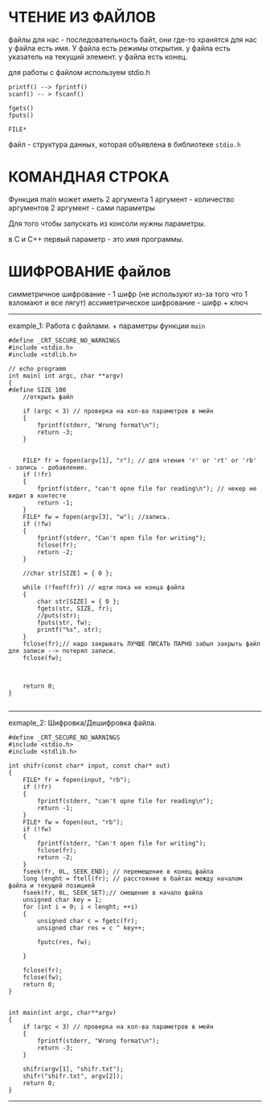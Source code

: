 # ЧТЕНИЕ ИЗ ФАЙЛОВ

файлы для нас - последовательность байт, они где-то хранятся
для нас у файла есть имя. У файла есть режимы открытия.
у файла есть указатель на текущий элемент.
у файла есть конец.

для работы с файлом используем stdio.h
```
printf() --> fprintf()
scanf() -- > fscanf()

fgets()
fputs()

FILE*
```

файл - структура данных, которая объявлена в библиотеке `stdio.h`

# КОМАНДНАЯ СТРОКА

Функция main может иметь 2 аргумента
	1 аргумент - количество аргументов
	2 аргумент - сами параметры

Для того чтобы запускать из консоли нужны параметры.

в C и С++ первый параметр - это имя программы.


# ШИФРОВАНИЕ файлов


симметричное шифрование - 1 шифр (не используют из-за того что 1 взломают и все лягут)
ассиметрическое шифрование - шифр + ключ

-----------------------------------------------
example_1: Работа с файлами. + параметры функции `main`
```
#define _CRT_SECURE_NO_WARNINGS
#include <stdio.h>
#include <stdlib.h>

// echo programm
int main( int argc, char **argv)
{
#define SIZE 100
	//открыть файл

	if (argc < 3) // проверка на кол-ва параметров в мейн
	{
		fprintf(stderr, "Wrong format\n");
		return -3;
	}


	FILE* fr = fopen(argv[1], "r"); // для чтения 'r' or 'rt' or 'rb' - запись - добавление.
	if (!fr)
	{
		fprintf(stderr, "can't opne file for reading\n"); // чекер не видит в контесте
		return -1;
	}
	FILE* fw = fopen(argv[3], "w"); //запись.
	if (!fw)
	{
		fprintf(stderr, "Can't open file for writing");
		fclose(fr);
		return -2;
	}
		
	//char str[SIZE] = { 0 };
	
	while (!feof(fr)) // идти пока не конца файла
	{	
		char str[SIZE] = { 0 };
		fgets(str, SIZE, fr);
		//puts(str);
		fputs(str, fw);
		printf("%s", str);
	}
	fclose(fr);// надо закрывать ЛУЧШЕ ПИСАТЬ ПАРНО забыл закрыть файл для записи --> потерял записи.
	fclose(fw);



	return 0;
}


```
-----------------------------------------------
exmaple_2: Шифровка/Дешифровка файла.
```
#define _CRT_SECURE_NO_WARNINGS
#include <stdio.h>
#include <stdlib.h>

int shifr(const char* input, const char* out)
{
	FILE* fr = fopen(input, "rb");
	if (!fr)
	{
		fprintf(stderr, "can't opne file for reading\n");
		return -1;
	}
	FILE* fw = fopen(out, "rb");
	if (!fw)
	{
		fprintf(stderr, "Can't open file for writing");
		fclose(fr);
		return -2;
	}
	fseek(fr, 0L, SEEK_END); // перемещение в конец файла
	long lenght = ftell(fr); // расстояние в байтах между началом файла и текущей позицией
	fseek(fr, 0L, SEEK_SET);// смещение в начало файла 
	unsigned char key = 1;
	for (int i = 0; i < lenght; ++i)
	{
		unsigned char c = fgetc(fr);
		unsigned char res = c ^ key++;

		fputc(res, fw);

	}

	fclose(fr);
	fclose(fw);
	return 0;
}


int main(int argc, char**argv)
{
	if (argc < 3) // проверка на кол-ва параметров в мейн
	{
		fprintf(stderr, "Wrong format\n");
		return -3;
	}

	shifr(argv[1], "shifr.txt");
	shifr("shifr.txt", argv[2]);
	return 0;
}
```
-----------------------------------------------